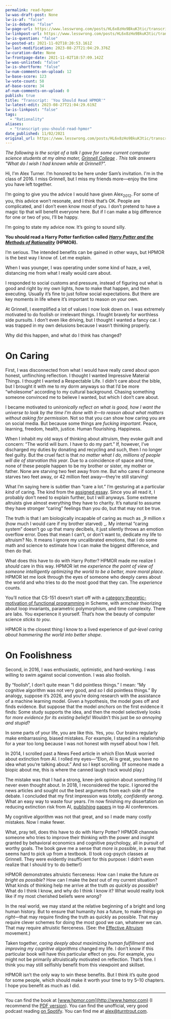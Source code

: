 ```yaml
---
permalink: read-hpmor
lw-was-draft-post: None
lw-is-af: "false"
lw-is-debate: "false"
lw-page-url: https://www.lesswrong.com/posts/HL6x8zHo9BkuK3tic/transcript-you-should-read-hpmor
lw-linkpost-url: https://www.lesswrong.com/posts/HL6x8zHo9BkuK3tic/transcript-you-should-read-hpmor
lw-is-question: "false"
lw-posted-at: 2021-11-02T18:20:53.161Z
lw-last-modification: 2023-08-27T21:04:29.376Z
lw-curation-date: None
lw-frontpage-date: 2021-11-02T18:57:09.142Z
lw-was-unlisted: "false"
lw-is-shortform: "false"
lw-num-comments-on-upload: 12
lw-base-score: 123
lw-vote-count: 58
af-base-score: 34
af-num-comments-on-upload: 0
publish: true
title: "Transcript: 'You Should Read HPMOR'"
lw-latest-edit: 2023-08-27T21:04:29.619Z
lw-is-linkpost: "false"
tags: 
  - "Rationality"
aliases: 
  - "transcript-you-should-read-hpmor"
date_published: 11/02/2021
original_url: https://www.lesswrong.com/posts/HL6x8zHo9BkuK3tic/transcript-you-should-read-hpmor
---
```

_The following is the script of a talk I gave for some current computer science students at my alma mater,_ [_Grinnell College_](https://www.grinnell.edu/) _. This talk answers "What do I wish I had known while at Grinnell?"._

Hi, I'm Alex Turner. I’m honored to be here under Sam’s invitation. I'm in the class of 2016. I miss Grinnell, but I miss my friends more—enjoy the time you have left together. 

I’m going to give you the advice I would have given Alex<sub>2012</sub>. For some of you, this advice won’t resonate, and I think that’s OK. People are complicated, and I don’t even know most of you. I don’t pretend to have a magic tip that will benefit everyone here. But if I can make a big difference for one or two of you, I’ll be happy. 

I’m going to state my advice now. It’s going to sound silly. 

**You should read a Harry Potter fanfiction called** [_**Harry Potter and the Methods of Rationality**_](https://cdn.jsdelivr.net/gh/rjl20/hpmor@0c10d2e8b6bd68e88fd2fc6e6b233140917e7314/out/hpmor.pdf) **(HPMOR).** 

I’m serious. The intended benefits can be gained in other ways, but HPMOR is the best way I know of. Let me explain.

When I was younger, I was operating under some kind of haze, a veil, distancing me from what I really would care about.

I responded to social customs and pressure, instead of figuring out what is good and right by my own lights, how to make that happen, and then executing. Usually it’s fine to just follow social expectations. But there are key moments in life where it’s important to reason on your own. 

At Grinnell, I exemplified a lot of values I now look down on. I was extremely motivated to do foolish or irrelevant things. I fought bravely for worthless side pursuits. I don’t even like driving, but I thought I wanted a fancy car. I was trapped in my own delusions because I wasn’t thinking properly. 

Why did this happen, and what do I think has changed? 

# On Caring

First, I was disconnected from what I would have really cared about upon honest, unflinching reflection. I thought I wanted Impressive Material Things. I thought I wanted a Respectable Life. I didn’t care about the bible, but I brought it with me to my dorm anyways so that I’d be more “wholesome” according to my cultural background. Chasing something someone convinced me to believe I wanted, but which I don’t care about. 

I became motivated to _unironically_ _reflect on what is good, how I want the universe to look by the time I’m done with it—to reason about what matters without asking for permission._ Not so that you can show how caring you are on social media. But because some things are _fucking important_. Peace, learning, freedom, health, justice. Human flourishing. Happiness. 

When I inhabit my old ways of thinking about altruism, they evoke guilt and concern: “The world will burn. I have to do my part.” If, however, I’ve discharged my duties by donating and recycling and such, then I no longer feel guilty. But the cruel fact is that _no matter what I do, millions of people will die of starvation this year_. Due to a coincidence of space and time, none of these people happen to be my brother or sister, my mother or father. None are starving two feet away from me. But who cares if someone starves two feet away, or 42 million feet away—they’re still starving! 

What I’m saying here is subtler than “care a lot.” I’m gesturing at a particular _kind_ of caring. The kind from the [assigned essay](https://forum.effectivealtruism.org/posts/hkimyETEo76hJ6NpW/on-caring?utm_sq=guavacgepf&utm_source=facebook&utm_medium=social&utm_campaign=effectivealtruism&utm_content=calltoactioninspire&fbclid=IwAR0q7gi4HzMJi4bxpIroWzd9CxnKhW5qbrxCyHkdF0-uFugQobk02p1_a8E). Since you all read it, I probably don’t need to explain further, but I will anyways. Some extreme altruists give almost everything they have to charity. It’s natural to assume they have stronger “caring” feelings than you do, but that may not be true. 

The truth is that I am biologically incapable of caring as much as _9 million x (how much I would care if my brother starved) _. My internal “caring system” doesn’t go up that many decibels, it just silently throws an emotion overflow error. Does that mean I can’t, or don't want to, dedicate my life to altruism? No. It means I ignore my uncalibrated emotions, that I do some math and science to estimate how I can make the biggest difference, and then do that. 

What does this have to do with Harry Potter? HPMOR made me realize I _should_ care in this way. HPMOR let me _experience the point of view of someone intelligently optimizing the world to be a better, more moral place_. HPMOR let me look through the eyes of someone who deeply cares about the world and who tries to do the most good that they can. The _experience_ counts.

You’ll notice that CS-151 doesn’t start off with a [category theoretic-motivation of functional programming](https://bartoszmilewski.com/2014/10/28/category-theory-for-programmers-the-preface/) in Scheme, with armchair theorizing about loop invariants, parametric polymorphism, and time complexity. There are labs. You experience it yourself. That’s how the beauty of computer science _sticks to you_. 

HPMOR is the closest thing I know to a lived experience of _gut-level caring about hammering the world into better shape_. 

# On Foolishness

Second, in 2016, I was enthusiastic, optimistic, and hard-working. I was willing to swim against social convention. I was also foolish.

By “foolish”, I don’t quite mean “I did pointless things.” I mean: “My cognitive algorithm was not very good, and _so_ I did pointless things.” By analogy, suppose it’s 2026, and you’re doing research with the assistance of a machine learning model. Given a hypothesis, the model goes off and finds evidence. But suppose that the model _anchors_ on the first evidence it finds: Some study supports the idea, and then the model selectively looks for _more evidence for its existing beliefs_! Wouldn’t this just be _so annoying and stupid_? 

In some parts of your life, you are like this. Yes, _you_. Our brains regularly make embarrassing, biased mistakes. For example, I stayed in a relationship for a year too long because I was not honest with myself about how I felt. 

In 2014, I scrolled past a News Feed article in which Elon Musk worried about extinction from AI. I rolled my eyes—“Elon, AI is great, you have no idea what you’re talking about.” And so I kept scrolling. (If someone made a biopic about me, this is where the canned laugh track would play.) 

The mistake was that I had a strong, knee-jerk opinion about something I’d never even thought about. In 2018, I reconsidered the topic. I ignored the news articles and sought out the best arguments from each side of the debate. I concluded that my first impression was _totally, confidently wrong_. What an easy way to waste four years. I’m now finishing my dissertation on reducing extinction risk from AI, [publishing](https://papers.nips.cc/paper/2020/file/f50a6c02a3fc5a3a5d4d9391f05f3efc-Paper.pdf) [papers](https://arxiv.org/pdf/1912.01683.pdf) in top AI conferences. 

My cognitive algorithm was not that great, and so I made many costly mistakes. Now I make fewer. 

What, pray tell, does this have to do with Harry Potter? HPMOR channels someone who tries to improve their thinking with the power and insight granted by behavioral economics and cognitive psychology, all in pursuit of worthy goals. The book gave me a sense that _more is possible_, in a way that seems hard to pick up from a textbook. (I took cog-psych classes at Grinnell. They were evidently insufficient for this purpose: I didn’t even realize that I should try to do better!)

HPMOR demonstrates altruistic fierceness: How can I make the future _as bright as possible_? How can I make the _best_ out of my current situation? What kinds of thinking help me arrive at the truth _as quickly as possible_? What do I think I know, and why do I think I know it? What would reality look like if my most cherished beliefs were _wrong_?

In the real world, we may stand at the relative beginning of a bright and long human history. But to ensure that humanity _has_ a future, to make things go _right_—that may require finding the truth as quickly as possible. That may require clever schemes for doing the most good we can, whatever we can. That may require altruistic fierceness. (See: the [Effective Altruism](https://www.effectivealtruism.org/) movement.)

Taken together, _caring deeply about maximizing human fulfillment_ and _improving my cognitive algorithms_ changed my life. I don’t know if this particular book will have this particular effect on you. For example, you might not be primarily altruistically motivated on reflection. That’s fine. I think you may still selfishly benefit from this viewpoint and skillset. 

HPMOR isn’t the only way to win these benefits. But I think it’s quite good for some people, which should make it worth your time to try 5–10 chapters. I hope you benefit as much as I did. 

<hr/>


You can find the book at [www.hpmor.com](http://www.hpmor.com) (I recommend the [PDF version](https://cdn.jsdelivr.net/gh/rjl20/hpmor@0c10d2e8b6bd68e88fd2fc6e6b233140917e7314/out/hpmor.pdf)). You can find the unofficial, very good podcast reading [on Spotify](https://open.spotify.com/playlist/4JQT5fmI8EJBiISLX06sZt?si=d4924f208e96429d). You can find me at [alex@turntrout.com](mailto:alex@turntrout.com).